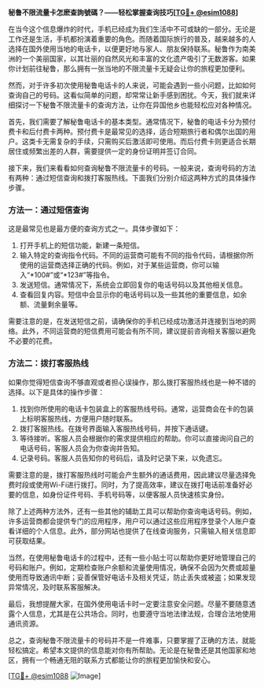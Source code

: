 **秘鲁不限流量卡怎麽查詢號碼？——轻松掌握查询技巧[[TG💪+ @esim1088](https://t.me/s/esim1088)]**

在当今这个信息爆炸的时代，手机已经成为我们生活中不可或缺的一部分。无论是工作还是生活，手机都扮演着重要的角色。而随着国际旅行的普及，越来越多的人选择在国外使用当地的电话卡，以便更好地与家人、朋友保持联系。秘鲁作为南美洲的一个美丽国家，以其壮丽的自然风光和丰富的文化遗产吸引了无数游客。如果你计划前往秘鲁，那么拥有一张当地的不限流量卡无疑会让你的旅程更加便利。

然而，对于许多初次使用秘鲁电话卡的人来说，可能会遇到一些小问题，比如如何查询自己的号码。这看似简单的问题，却常常让新手感到困扰。今天，我们就来详细探讨一下秘鲁不限流量卡的查询方法，让你在异国他乡也能轻松应对各种情况。

首先，我们需要了解秘鲁电话卡的基本类型。通常情况下，秘鲁的电话卡分为预付费卡和后付费卡两种。预付费卡是最常见的选择，适合短期旅行者和偶尔出国的用户。这类卡无需复杂的手续，只需购买后激活即可使用。而后付费卡则更适合长期居住或频繁出差的人群，需要提供一定的身份证明并签订合同。

接下来，我们来看看如何查询秘鲁不限流量卡的号码。一般来说，查询号码的方法有两种：通过短信查询和拨打客服热线。下面我们分别介绍这两种方式的具体操作步骤。

### 方法一：通过短信查询

这是最常见也是最方便的查询方式之一。具体步骤如下：

1. 打开手机上的短信功能，新建一条短信。
2. 输入特定的查询指令代码。不同的运营商可能有不同的指令代码，请根据你所使用的运营商选择正确的代码。例如，对于某些运营商，你可以输入“*100#”或“*123#”等指令。
3. 发送短信。通常情况下，系统会立即回复你的电话号码以及其他相关信息。
4. 查看回复内容。短信中会显示你的电话号码以及一些其他的重要信息，如余额、流量剩余量等。

需要注意的是，在发送短信之前，请确保你的手机已经成功激活并连接到当地的网络。此外，不同运营商的短信费用可能会有所不同，建议提前咨询相关客服以避免不必要的花费。

### 方法二：拨打客服热线

如果你觉得短信查询不够直观或者担心误操作，那么拨打客服热线也是一种不错的选择。以下是具体的操作步骤：

1. 找到你所使用的电话卡包装盒上的客服热线号码。通常，运营商会在卡的包装上标明客服热线，方便用户随时联系。
2. 拨打客服热线。在拨号界面输入客服热线号码，并按下通话键。
3. 等待接听。客服人员会根据你的需求提供相应的帮助。你可以直接询问自己的电话号码，客服人员会为你查询并告知。
4. 记录号码。客服人员告知你的号码后，请及时记录下来，以免遗忘。

需要注意的是，拨打客服热线时可能会产生额外的通话费用，因此建议尽量选择免费时段或使用Wi-Fi进行拨打。同时，为了提高效率，建议在拨打电话前准备好必要的信息，如身份证件号码、手机号码等，以便客服人员快速核实身份。

除了上述两种方法外，还有一些其他的辅助工具可以帮助你查询电话号码。例如，许多运营商都会提供专门的应用程序，用户可以通过这些应用程序登录个人账户查看详细的个人信息。此外，部分网站也提供了在线查询服务，只需输入相关信息即可获取结果。

当然，在使用秘鲁电话卡的过程中，还有一些小贴士可以帮助你更好地管理自己的号码和账户。例如，定期检查账户余额和流量使用情况，确保不会因为欠费或超量使用而导致通讯中断；妥善保管好电话卡及相关凭证，防止丢失或被盗；如果发现异常情况，及时联系客服解决。

最后，我想提醒大家，在国外使用电话卡时一定要注意安全问题。尽量不要随意透露个人信息，尤其是在公共场合。同时，也要遵守当地法律法规，合理合法地使用通讯资源。

总之，查询秘鲁不限流量卡的号码并不是一件难事，只要掌握了正确的方法，就能轻松搞定。希望本文提供的信息能对你有所帮助。无论是在秘鲁还是其他国家和地区，拥有一个畅通无阻的联系方式都能让你的旅程更加愉快和安心。

[[TG💪+ @esim1088](https://t.me/s/esim1088) ![Image](https://i.postimg.cc/4NQfJmqS/Snipaste-2025-05-13-00-14-12.png)]